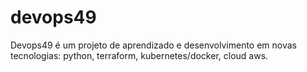 # devops49
Devops49 é um projeto de aprendizado e desenvolvimento em novas tecnologias: python, terraform, kubernetes/docker, cloud aws.
